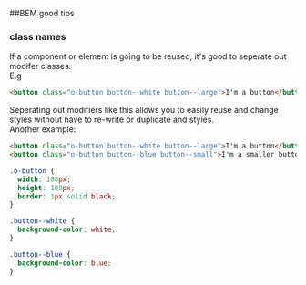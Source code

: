 ##BEM good tips

### class names
If a component or element is going to be reused, it's good to seperate out modifer classes.<br>
E.g
```html
<button class="o-button button--white button--large">I'm a button</button>
```

Seperating out modifiers like this allows you to easily reuse and change styles without have to re-write or duplicate and styles.<br>
Another example:<br>
```html
<button class="o-button button--white button--large">I'm a button</button>
<button class="o-button button--blue button--small">I'm a smaller button</button>
```

```css
.o-button {
  width: 100px;
  height: 100px;
  border: 1px solid black;
}

.button--white {
  background-color: white;
}

.button--blue {
  background-color: blue;
}
```


